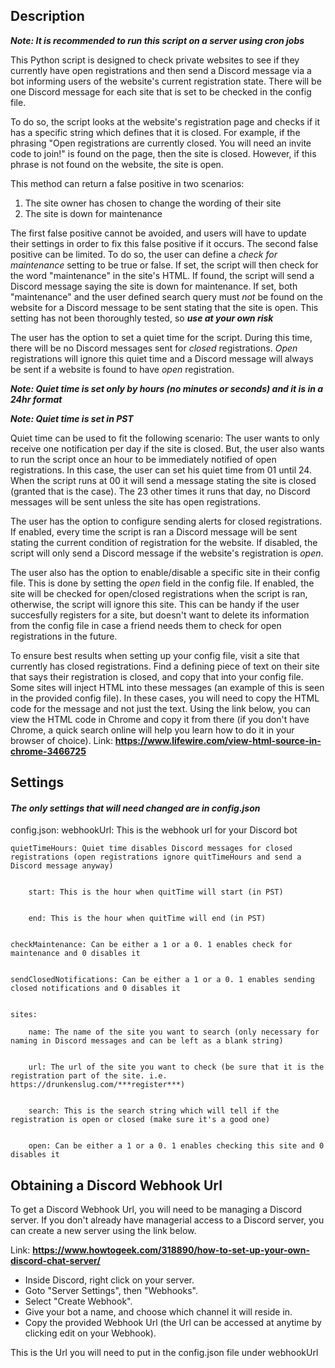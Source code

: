 ## Description
***Note: It is recommended to run this script on a server using cron jobs***


This Python script is designed to check private websites to see if they currently have open registrations and then send a Discord message via a bot informing users of the website's current registration state. There will be one Discord message for each site that is set to be checked in the config file.

To do so, the script looks at the website's registration page and checks if it has a specific string which defines that it is closed. For example, if the phrasing "Open registrations are currently closed. You will need an invite code to join!" is found on the page, then the site is closed. However, if this phrase is not found on the website, the site is open. 

This method can return a false positive in two scenarios:

1. The site owner has chosen to change the wording of their site
2. The site is down for maintenance

The first false positive cannot be avoided, and users will have to update their settings in order to fix this false positive if it occurs.
The second false positive can be limited. To do so, the user can define a *check for maintenance* setting to be true or false. If set, the script will then check for the word "maintenance" in the site's HTML. If found, the script will send a Discord message saying the site is down for maintenance. If set, both "maintenance" and the user defined search query must *not* be found on the website for a Discord message to be sent stating that the site is open.
This setting has not been thoroughly tested, so ***use at your own risk***

The user has the option to set a quiet time for the script. During this time, there will be no Discord messages sent for *closed* registrations. *Open* registrations will ignore this quiet time and a Discord message will always be sent if a website is found to have *open* registration. 


***Note: Quiet time is set only by hours (no minutes or seconds) and it is in a 24hr format***


***Note: Quiet time is set in PST***


Quiet time can be used to fit the following scenario:
The user wants to only receive one notification per day if the site is closed. But, the user also wants to run the script once an hour to be immediately notified of open registrations. In this case, the user can set his quiet time from 01 until 24. When the script runs at 00 it will send a message stating the site is closed (granted that is the case). The 23 other times it runs that day, no Discord messages will be sent unless the site has open registrations.

The user has the option to configure sending alerts for closed registrations. If enabled, every time the script is ran a Discord message will be sent stating the current condition of registration for the website. If disabled, the script will only send a Discord message if the website's registration is *open*.

The user also has the option to enable/disable a specific site in their config file. This is done by setting the *open* field in the config file. If enabled, the site will be checked for open/closed registrations when the script is ran, otherwise, the script will ignore this site. This can be handy if the user succesfully registers for a site, but doesn't want to delete its information from the config file in case a friend needs them to check for open registrations in the future.

To ensure best results when setting up your config file, visit a site that currently has closed registrations. Find a defining piece of text on their site that says their registration is closed, and copy that into your config file. Some sites will inject HTML into these messages (an example of this is seen in the provided config file). In these cases, you will need to copy the HTML code for the message and not just the text. Using the link below, you can view the HTML code in Chrome and copy it from there (if you don't have Chrome, a quick search online will help you learn how to do it in your browser of choice).
Link: **https://www.lifewire.com/view-html-source-in-chrome-3466725**



## Settings
#### ***The only settings that will need changed are in config.json***

config.json:
    webhookUrl: This is the webhook url for your Discord bot


    quietTimeHours: Quiet time disables Discord messages for closed registrations (open registrations ignore quitTimeHours and send a Discord message anyway)


        start: This is the hour when quitTime will start (in PST)


        end: This is the hour when quitTime will end (in PST)


    checkMaintenance: Can be either a 1 or a 0. 1 enables check for maintenance and 0 disables it


    sendClosedNotifications: Can be either a 1 or a 0. 1 enables sending closed notifications and 0 disables it


    sites:

        name: The name of the site you want to search (only necessary for naming in Discord messages and can be left as a blank string)


        url: The url of the site you want to check (be sure that it is the registration part of the site. i.e. https://drunkenslug.com/***register***)


        search: This is the search string which will tell if the registration is open or closed (make sure it's a good one)


        open: Can be either a 1 or a 0. 1 enables checking this site and 0 disables it



## Obtaining a Discord Webhook Url
To get a Discord Webhook Url, you will need to be managing a Discord server. If you don't already have managerial access to a Discord server, you can create a new server using the link below.

Link: **https://www.howtogeek.com/318890/how-to-set-up-your-own-discord-chat-server/**

*  Inside Discord, right click on your server.
*  Goto "Server Settings", then "Webhooks".
*  Select "Create Webhook".
*  Give your bot a name, and choose which channel it will reside in.
*  Copy the provided Webhook Url (the Url can be accessed at anytime by clicking edit on your Webhook).

This is the Url you will need to put in the config.json file under webhookUrl